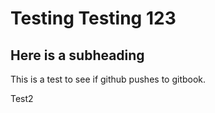 # Testing Testing 123
## Here is a subheading

This is a test to see if github pushes to gitbook.

Test2
